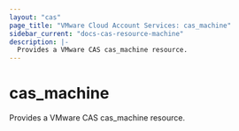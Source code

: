 ```yaml
---
layout: "cas"
page_title: "VMware Cloud Account Services: cas_machine"
sidebar_current: "docs-cas-resource-machine"
description: |-
  Provides a VMware CAS cas_machine resource.
---
```


# cas\_machine

Provides a VMware CAS cas_machine resource.

